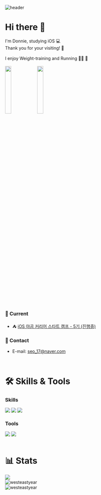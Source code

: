 ![header](https://capsule-render.vercel.app/api?type=waving&color=auto&height=300&section=header&text=Donnie's%20GitHub&fontSize=80&fontColor=FFFFFF)


# Hi there 👋
I'm Donnie, studying iOS 💻 <br/>
Thank you for your visiting! 🚀 <br/>
<br/>
I enjoy Weight-training and Running 💪🏻 👟 <br/>
<br/>
<img src="https://user-images.githubusercontent.com/74251593/161505391-408c7c3b-79ee-4401-b26f-90f95d1f38c3.gif" width="20%" height="20%"/>
<img src="https://user-images.githubusercontent.com/74251593/161510257-414f4a58-cea5-4249-8b40-3db495d683e3.gif" width="20%" height="20%"/>

### 🌱 Current
- ⛺️ [iOS 야곰 커리어 스타트 캠프 - 5기 (진행중)](https://github.com/westeastyear/iOS_yagom_careerStater_camp)


### 📨 Contact
- E-mail: [seo_17@naver.com](seo_17@naver.com)
<br/>


# 🛠 Skills & Tools

### Skills <br/>
<img src="https://img.shields.io/badge/Swift-FA7343?style=flat-square&logo=Swift&logoColor=white"/> <img src="https://img.shields.io/badge/iOS-222222?style=flat-square&logo=Apple&logoColor=white"/> <img src="https://img.shields.io/badge/Git-F05032?style=flat-square&logo=Git&logoColor=white"/>
<br/>
### Tools <br/>
<img src="https://img.shields.io/badge/XCode-147EFB?style=flat-square&logo=xcode&logoColor=white"/> <img src="https://img.shields.io/badge/GitHub-181717?style=flat-square&logo=github&logoColor=white"/>  
<br/>

# 📊 Stats
<a href="https://hits.seeyoufarm.com"><img src="https://hits.seeyoufarm.com/api/count/incr/badge.svg?url=https%3A%2F%2Fgithub.com%2Fwesteastyear&count_bg=%2379C83D&title_bg=%23555555&icon=&icon_color=%23E7E7E7&title=hits&edge_flat=false"/></a><br/>
![westeastyear](https://github-readme-stats.vercel.app/api?username=westeastyear&show_icons=true&text_color=FFFFFF&bg_color=141722&border_color=FFFFFF) <br/>
![westeastyear](https://github-readme-stats.vercel.app/api/top-langs/?username=westeastyear&layout=compact&text_color=FFFFFF&bg_color=141722&border_color=FFFFFF)
